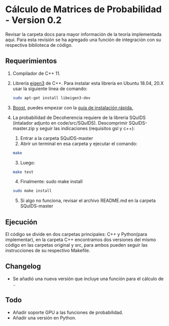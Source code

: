 #  Cálculo de Matrices de Probabilidad - Version 0.2
Revisar la carpeta docs para mayor información de la teoría implementada aqui. Para esta revisión se ha agregado una función de integración con su respectiva biblioteca de código.

## Requerimientos  
1. Compilador de C++ 11.
2. Librería [eigen3](https://eigen.tuxfamily.org/index.php?title=Main_Page) de C++. Para instalar esta librería en Ubuntu 18.04, 20.X usar la siguiente linea de comando:
    ```bash
    sudo apt-get install libeigen3-dev
    ```
3. [Boost](https://www.boost.org/), puedes empezar con la [guía de instalación rápida.](https://www.boost.org/doc/libs/1_79_0/more/getting_started/unix-variants.html)

4. La probabilidad de Decoherencia requiere de la librería SQuIDS (intalador adjunto en code/src/SQuIDS). Descomprimir SQuIDS-master.zip y seguir las indicaciones (requisitos gsl y c++):
    1. Entrar a la carpeta SQuIDS-master
    2. Abrir un terminal en esa carpeta y ejecutar el comando: 
    ```bash
    make
    ```
    3. Luego:
    ```bash
    make test
    ```
    4. Finalmente: sudo make install
    ```bash
    sudo make install
    ```
    5. Si algo no funciona, revisar el archivo README.md en la carpeta SQuIDS-master

## Ejecución  

El código se divide en dos carpetas principales: C++ y Python(para implementar), en la carpeta C++ encontramos dos versiones del mismo código en las carpetas original y src, para ambos pueden seguir las instrucciones de su respectivo Makefile.

## Changelog
- Se añadió una nueva versión que incluye una función para el cálculo de ..

## Todo
- Añadir soporte GPU a las funciones de probabilidad.
- Añadir una versión en Python.
